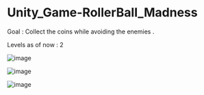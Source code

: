 # Unity_Game-RollerBall_Madness

Goal : Collect the coins while avoiding the enemies .

Levels as of now : 2

![image](https://user-images.githubusercontent.com/36453230/97418338-b8875900-192e-11eb-85bf-9c3aed7db5e8.png)


![image](https://user-images.githubusercontent.com/36453230/97421997-32b9dc80-1933-11eb-9db2-2150b4f807db.png)


![image](https://user-images.githubusercontent.com/36453230/97422033-3fd6cb80-1933-11eb-8df4-60cd34b062b7.png)


